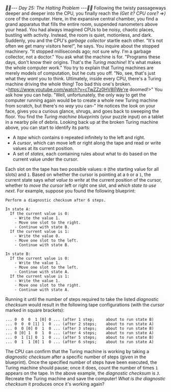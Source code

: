 *:calendar::calendar:--- Day 25: The Halting Problem ---:calendar::calendar:*
Following the twisty passageways deeper and deeper into the CPU, you finally reach the _(Get it? CPU core? =>)_ core of the computer. Here, in the expansive central chamber, you find a grand apparatus that fills the entire room, suspended nanometers above your head.
You had always imagined CPUs to be noisy, chaotic places, bustling with activity. Instead, the room is quiet, motionless, and dark.
Suddenly, you and the CPU's *garbage collector* startle each other. "It's not often we get  many visitors here!", he says. You inquire about the stopped machinery.
"It stopped milliseconds ago; not sure why. I'm a garbage collector, not a doctor." You ask what the machine is for.
"Programs these days, don't know their origins. That's the *Turing machine*! It's what makes the whole computer work." You try to explain that Turing machines are merely models of computation, but he cuts you off. "No, see, that's just what they *want* you to think. Ultimately, inside every CPU, there's a Turing machine driving the whole thing! Too bad this one's broken. <https://www.youtube.com/watch?v=cTwZZz0HV8I|We're doomed!>"
You ask how you can help. "Well, unfortunately, the only way to get the computer running again would be to create a whole new Turing machine from scratch, but there's no *way* you can-" He notices the look on your face, gives you a curious glance, shrugs, and goes back to sweeping the floor.
You find the *Turing machine blueprints* (your puzzle input) on a tablet in a nearby pile of debris. Looking back up at the broken Turing machine above, you can start to identify its parts:

- A *tape* which contains `0` repeated infinitely to the left and right.
- A *cursor*, which can move left or right along the tape and read or write values at its current position.
- A set of *states*, each containing rules about what to do based on the current value under the cursor.

Each slot on the tape has two possible values: `0` (the starting value for all slots) and `1`. Based on whether the cursor is pointing at a `0` or a `1`, the current state says *what value to write* at the current position of the cursor, whether to *move the cursor* left or right one slot, and *which state to use next*.
For example, suppose you found the following blueprint:
```Begin in state A.
Perform a diagnostic checksum after 6 steps.

In state A:
  If the current value is 0:
    - Write the value 1.
    - Move one slot to the right.
    - Continue with state B.
  If the current value is 1:
    - Write the value 0.
    - Move one slot to the left.
    - Continue with state B.

In state B:
  If the current value is 0:
    - Write the value 1.
    - Move one slot to the left.
    - Continue with state A.
  If the current value is 1:
    - Write the value 1.
    - Move one slot to the right.
    - Continue with state A.
```
Running it until the number of steps required to take the listed *diagnostic checksum* would result in the following tape configurations (with the *cursor* marked in square brackets):
```... 0  0  0 [0] 0  0 ... (before any steps; about to run state A)
... 0  0  0  1 [0] 0 ... (after 1 step;     about to run state B)
... 0  0  0 [1] 1  0 ... (after 2 steps;    about to run state A)
... 0  0 [0] 0  1  0 ... (after 3 steps;    about to run state B)
... 0 [0] 1  0  1  0 ... (after 4 steps;    about to run state A)
... 0  1 [1] 0  1  0 ... (after 5 steps;    about to run state B)
... 0  1  1 [0] 1  0 ... (after 6 steps;    about to run state A)
```
The CPU can confirm that the Turing machine is working by taking a *diagnostic checksum* after a specific number of steps (given in the blueprint). Once the specified number of steps have been executed, the Turing machine should pause; once it does, count the number of times `1` appears on the tape. In the above example, the *diagnostic checksum* is *`3`*.
Recreate the Turing machine and save the computer! *What is the diagnostic checksum* it produces once it's working again?
